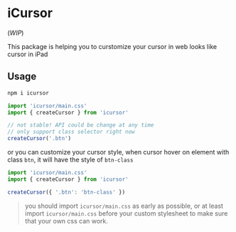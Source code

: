 # iCursor

(_WIP_)

This package is helping you to curstomize your cursor in web looks like cursor in iPad

## Usage

```bash
npm i icursor
```

```js
import 'icursor/main.css'
import { createCursor } from 'icursor'

// not stable! API could be change at any time
// only support class selector right now
createCursor('.btn')
```

or you can customize your cursor style, when cursor hover on element with class `btn`, it will have the style of `btn-class`

```js
import 'icursor/main.css'
import { createCursor } from 'icursor'

createCursor({ '.btn': 'btn-class' })
```
> you should import `icursor/main.css` as early as possible, or at least import `icursor/main.css` before your custom stylesheet to make sure that your own css can work.
